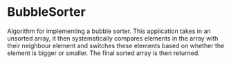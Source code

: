 # BubbleSorter

Algorithm for implementing a bubble sorter. This application takes in an unsorted array, it then systematically compares elements in the array with their neighbour element and switches these elements based on whether the element is bigger or smaller. The final sorted array is then returned. 
